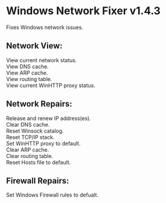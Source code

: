 # Windows Network Fixer v1.4.3
Fixes Windows network issues.

## Network View:  
View current network status.  
View DNS cache.  
View ARP cache.  
View routing table.  
View current WinHTTP proxy status.

## Network Repairs:  
Release and renew IP address(es).  
Clear DNS cache.  
Reset Winsock catalog.  
Reset TCP/IP stack.  
Set WinHTTP proxy to default.  
Clear ARP cache.  
Clear routing table.  
Reset Hosts file to default.

## Firewall Repairs:  
Set Windows Firewall rules to defualt.
